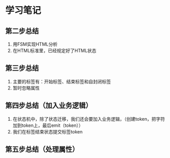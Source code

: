 # 学习笔记

## 第二步总结

1. 用FSM实现HTML分析
2. 在HTML标准里，已经规定好了HTML状态

## 第三步总结

1. 主要的标签有：开始标签、结束标签和自封闭标签
2. 暂时忽略属性

## 第四步总结（加入业务逻辑）

1. 在状态机中，除了状态迁移，我们还会要加入业务逻辑，（创建token，把字符加到token上，最后emit（token））
2. 我们在标签结束状态提交标签token

## 第五步总结（处理属性）
